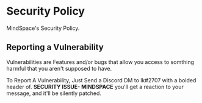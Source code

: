 # Security Policy
MindSpace's Security Policy. 
## Reporting a Vulnerability

Vulnerabilities are Features and/or bugs that allow you access to somthing harmful that you aren't supposed to have.

To Report A Vulnerability, Just Send a Discord DM to lk#2707 with a bolded header of. **SECURITY ISSUE- MINDSPACE**
you'll get a reaction to your message, and it'll be silently patched.
